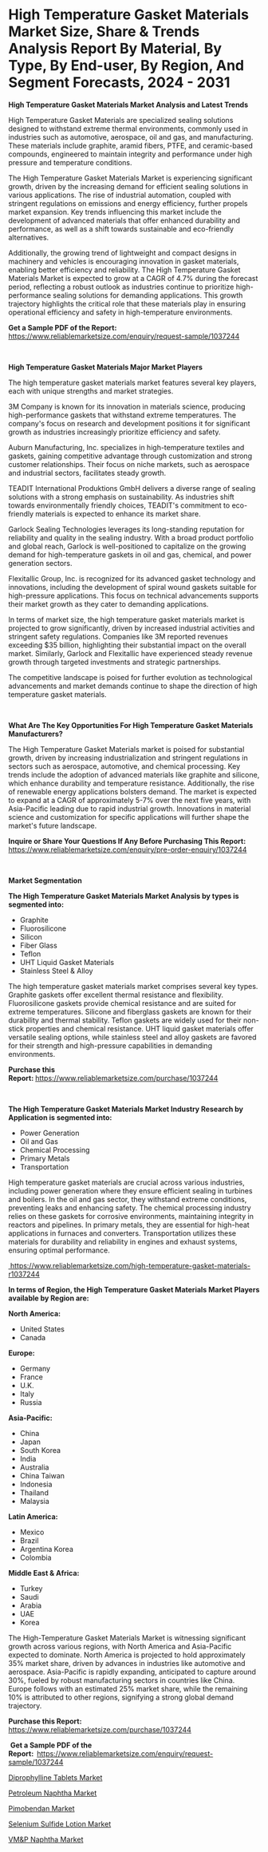 <p><h1>High Temperature Gasket Materials Market Size, Share & Trends Analysis Report By Material, By Type, By End-user, By Region, And Segment Forecasts, 2024 - 2031</h1></p><p><strong>High Temperature Gasket Materials Market Analysis and Latest Trends</strong></p>
<p><p>High Temperature Gasket Materials are specialized sealing solutions designed to withstand extreme thermal environments, commonly used in industries such as automotive, aerospace, oil and gas, and manufacturing. These materials include graphite, aramid fibers, PTFE, and ceramic-based compounds, engineered to maintain integrity and performance under high pressure and temperature conditions. </p><p>The High Temperature Gasket Materials Market is experiencing significant growth, driven by the increasing demand for efficient sealing solutions in various applications. The rise of industrial automation, coupled with stringent regulations on emissions and energy efficiency, further propels market expansion. Key trends influencing this market include the development of advanced materials that offer enhanced durability and performance, as well as a shift towards sustainable and eco-friendly alternatives.</p><p>Additionally, the growing trend of lightweight and compact designs in machinery and vehicles is encouraging innovation in gasket materials, enabling better efficiency and reliability. The High Temperature Gasket Materials Market is expected to grow at a CAGR of 4.7% during the forecast period, reflecting a robust outlook as industries continue to prioritize high-performance sealing solutions for demanding applications. This growth trajectory highlights the critical role that these materials play in ensuring operational efficiency and safety in high-temperature environments.</p></p>
<p><strong>Get a Sample PDF of the Report:&nbsp;</strong> <a href="https://www.reliablemarketsize.com/enquiry/request-sample/1037244?utm_campaign=1840&utm_medium=2&utm_source=Github&utm_content=ia&utm_term=05122024&utm_id=high-temperature-gasket-materials">https://www.reliablemarketsize.com/enquiry/request-sample/1037244</a></p>
<p>&nbsp;</p>
<p><strong>High Temperature Gasket Materials Major Market Players</strong></p>
<p><p>The high temperature gasket materials market features several key players, each with unique strengths and market strategies. </p><p>3M Company is known for its innovation in materials science, producing high-performance gaskets that withstand extreme temperatures. The company's focus on research and development positions it for significant growth as industries increasingly prioritize efficiency and safety. </p><p>Auburn Manufacturing, Inc. specializes in high-temperature textiles and gaskets, gaining competitive advantage through customization and strong customer relationships. Their focus on niche markets, such as aerospace and industrial sectors, facilitates steady growth.</p><p>TEADIT International Produktions GmbH delivers a diverse range of sealing solutions with a strong emphasis on sustainability. As industries shift towards environmentally friendly choices, TEADIT's commitment to eco-friendly materials is expected to enhance its market share.</p><p>Garlock Sealing Technologies leverages its long-standing reputation for reliability and quality in the sealing industry. With a broad product portfolio and global reach, Garlock is well-positioned to capitalize on the growing demand for high-temperature gaskets in oil and gas, chemical, and power generation sectors.</p><p>Flexitallic Group, Inc. is recognized for its advanced gasket technology and innovations, including the development of spiral wound gaskets suitable for high-pressure applications. This focus on technical advancements supports their market growth as they cater to demanding applications.</p><p>In terms of market size, the high temperature gasket materials market is projected to grow significantly, driven by increased industrial activities and stringent safety regulations. Companies like 3M reported revenues exceeding $35 billion, highlighting their substantial impact on the overall market. Similarly, Garlock and Flexitallic have experienced steady revenue growth through targeted investments and strategic partnerships.</p><p>The competitive landscape is poised for further evolution as technological advancements and market demands continue to shape the direction of high temperature gasket materials.</p></p>
<p>&nbsp;</p>
<p><strong>What Are The Key Opportunities For High Temperature Gasket Materials Manufacturers?</strong></p>
<p><p>The High Temperature Gasket Materials market is poised for substantial growth, driven by increasing industrialization and stringent regulations in sectors such as aerospace, automotive, and chemical processing. Key trends include the adoption of advanced materials like graphite and silicone, which enhance durability and temperature resistance. Additionally, the rise of renewable energy applications bolsters demand. The market is expected to expand at a CAGR of approximately 5-7% over the next five years, with Asia-Pacific leading due to rapid industrial growth. Innovations in material science and customization for specific applications will further shape the market's future landscape.</p></p>
<p><strong>Inquire or Share Your Questions If Any Before Purchasing This Report:</strong> <a href="https://www.reliablemarketsize.com/enquiry/pre-order-enquiry/1037244?utm_campaign=1840&utm_medium=2&utm_source=Github&utm_content=ia&utm_term=05122024&utm_id=high-temperature-gasket-materials">https://www.reliablemarketsize.com/enquiry/pre-order-enquiry/1037244</a></p>
<p>&nbsp;</p>
<p><strong>Market Segmentation</strong></p>
<p><strong>The High Temperature Gasket Materials Market Analysis by types is segmented into:</strong></p>
<p><ul><li>Graphite</li><li>Fluorosilicone</li><li>Silicon</li><li>Fiber Glass</li><li>Teflon</li><li>UHT Liquid Gasket Materials</li><li>Stainless Steel & Alloy</li></ul></p>
<p><p>The high temperature gasket materials market comprises several key types. Graphite gaskets offer excellent thermal resistance and flexibility. Fluorosilicone gaskets provide chemical resistance and are suited for extreme temperatures. Silicone and fiberglass gaskets are known for their durability and thermal stability. Teflon gaskets are widely used for their non-stick properties and chemical resistance. UHT liquid gasket materials offer versatile sealing options, while stainless steel and alloy gaskets are favored for their strength and high-pressure capabilities in demanding environments.</p></p>
<p><strong>Purchase this Report:&nbsp;</strong><a href="https://www.reliablemarketsize.com/purchase/1037244?utm_campaign=1840&utm_medium=2&utm_source=Github&utm_content=ia&utm_term=05122024&utm_id=high-temperature-gasket-materials">https://www.reliablemarketsize.com/purchase/1037244</a></p>
<p>&nbsp;</p>
<p><strong>The High Temperature Gasket Materials Market Industry Research by Application is segmented into:</strong></p>
<p><ul><li>Power Generation</li><li>Oil and Gas</li><li>Chemical Processing</li><li>Primary Metals</li><li>Transportation</li></ul></p>
<p><p>High temperature gasket materials are crucial across various industries, including power generation where they ensure efficient sealing in turbines and boilers. In the oil and gas sector, they withstand extreme conditions, preventing leaks and enhancing safety. The chemical processing industry relies on these gaskets for corrosive environments, maintaining integrity in reactors and pipelines. In primary metals, they are essential for high-heat applications in furnaces and converters. Transportation utilizes these materials for durability and reliability in engines and exhaust systems, ensuring optimal performance.</p></p>
<p><a href="https://www.reliablemarketsize.com/high-temperature-gasket-materials-r1037244?utm_campaign=1840&utm_medium=2&utm_source=Github&utm_content=ia&utm_term=05122024&utm_id=high-temperature-gasket-materials">&nbsp;https://www.reliablemarketsize.com/high-temperature-gasket-materials-r1037244</a></p>
<p><strong>In terms of Region, the High Temperature Gasket Materials Market Players available by Region are:</strong></p>
<p>
    <p> <strong> North America: </strong>
        <ul>
            <li>United States</li>
            <li>Canada</li>
        </ul>
        </p> 
    <p> <strong> Europe: </strong>
        <ul>
            <li>Germany</li>
            <li>France</li>
            <li>U.K.</li>
            <li>Italy</li>
            <li>Russia</li>
        </ul>
        </p> 
    <p> <strong> Asia-Pacific: </strong>
        <ul>
            <li>China</li>
            <li>Japan</li>
            <li>South Korea</li>
            <li>India</li>
            <li>Australia</li>
            <li>China Taiwan</li>
            <li>Indonesia</li>
            <li>Thailand</li>
            <li>Malaysia</li>
        </ul>
        </p> 
    <p> <strong> Latin America: </strong>
        <ul>
            <li>Mexico</li>
            <li>Brazil</li>
            <li>Argentina Korea</li>
            <li>Colombia</li>
        </ul>
        </p> 
    <p> <strong> Middle East & Africa: </strong>
        <ul>
            <li>Turkey</li>
            <li>Saudi</li>
            <li>Arabia</li>
            <li>UAE</li>
            <li>Korea</li>
        </ul>
    </p>
    </p>
<p><p>The High-Temperature Gasket Materials Market is witnessing significant growth across various regions, with North America and Asia-Pacific expected to dominate. North America is projected to hold approximately 35% market share, driven by advances in industries like automotive and aerospace. Asia-Pacific is rapidly expanding, anticipated to capture around 30%, fueled by robust manufacturing sectors in countries like China. Europe follows with an estimated 25% market share, while the remaining 10% is attributed to other regions, signifying a strong global demand trajectory.</p></p>
<p><strong>Purchase this Report: </strong><a href="https://www.reliablemarketsize.com/purchase/1037244?utm_campaign=1840&utm_medium=2&utm_source=Github&utm_content=ia&utm_term=05122024&utm_id=high-temperature-gasket-materials">https://www.reliablemarketsize.com/purchase/1037244</a></p>
<p>&nbsp;<strong>Get a Sample PDF of the Report:&nbsp;&nbsp;</strong><a href="https://www.reliablemarketsize.com/enquiry/request-sample/1037244?utm_campaign=1840&utm_medium=2&utm_source=Github&utm_content=ia&utm_term=05122024&utm_id=high-temperature-gasket-materials">https://www.reliablemarketsize.com/enquiry/request-sample/1037244</a></p>
<p><strong></strong></p>
<p><p><a href="https://www.linkedin.com/pulse/comprehensive-examination-diprophylline-tablets-market-size-dq1ce?utm_campaign=1840&utm_medium=2&utm_source=Github&utm_content=ia&utm_term=05122024&utm_id=high-temperature-gasket-materials">Diprophylline Tablets Market</a></p><p><a href="https://issuu.com/reportprime-2/docs/petroleum-naphtha-market-size-2030.pptx?utm_campaign=1840&utm_medium=2&utm_source=Github&utm_content=ia&utm_term=05122024&utm_id=high-temperature-gasket-materials">Petroleum Naphtha Market</a></p><p><a href="https://www.linkedin.com/pulse/forecasts-growth-opportunities-pimobendan-industry-market-rokye?utm_campaign=1840&utm_medium=2&utm_source=Github&utm_content=ia&utm_term=05122024&utm_id=high-temperature-gasket-materials">Pimobendan Market</a></p><p><a href="https://www.linkedin.com/pulse/qualitative-study-selenium-sulfide-lotion-market-size-scaling-qy46e?utm_campaign=1840&utm_medium=2&utm_source=Github&utm_content=ia&utm_term=05122024&utm_id=high-temperature-gasket-materials">Selenium Sulfide Lotion Market</a></p><p><a href="https://issuu.com/reportprime-2/docs/vmp-naphtha-market-size-2030.pptx?utm_campaign=1840&utm_medium=2&utm_source=Github&utm_content=ia&utm_term=05122024&utm_id=high-temperature-gasket-materials">VM&P Naphtha Market</a></p></p>